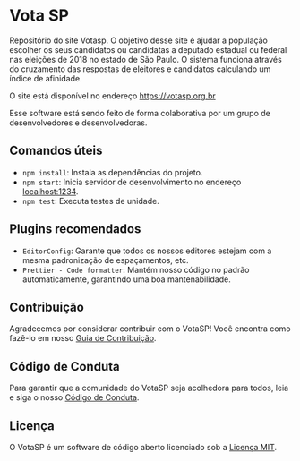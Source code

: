 # Vota SP

Repositório do site Votasp. O objetivo desse site é ajudar a população escolher os seus candidatos ou candidatas a deputado estadual ou federal nas eleições de 2018 no estado de São Paulo. O sistema funciona através do cruzamento das respostas de eleitores e candidatos calculando um índice de afinidade.

O site está disponível no endereço https://votasp.org.br

Esse software está sendo feito de forma colaborativa por um grupo de desenvolvedores e desenvolvedoras.

## Comandos úteis

- `npm install`: Instala as dependências do projeto.
- `npm start`: Inicia servidor de desenvolvimento no endereço [localhost:1234](http://localhost:1234).
- `npm test`: Executa testes de unidade.

## Plugins recomendados

- `EditorConfig`: Garante que todos os nossos editores estejam com a mesma padronização de espaçamentos, etc.
- `Prettier - Code formatter`: Mantém nosso código no padrão automaticamente, garantindo uma boa mantenabilidade.

## Contribuição

Agradecemos por considerar contribuir com o VotaSP! Você encontra como fazê-lo em nosso [Guia de Contribuição](https://github.com/Minhacps/votasp/blob/master/CONTRIBUTING.md).

## Código de Conduta

Para garantir que a comunidade do VotaSP seja acolhedora para todos, leia e siga o nosso [Código de Conduta](https://github.com/Minhacps/votasp/blob/master/CODE_OF_CONDUCT.md).

## Licença

O VotaSP é um software de código aberto licenciado sob a [Licença MIT](https://github.com/Minhacps/votasp/blob/master/LICENSE.md).
